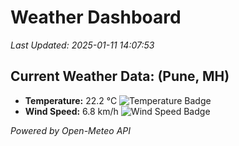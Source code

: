 
# Weather Dashboard

_Last Updated: 2025-01-11 14:07:53_

## Current Weather Data: (Pune, MH)
- **Temperature:** 22.2 °C ![Temperature Badge](https://img.shields.io/badge/Temperature-Medium%20Temp-green)
- **Wind Speed:** 6.8 km/h ![Wind Speed Badge](https://img.shields.io/badge/Wind%20Speed-Low%20Wind-blue)

*Powered by Open-Meteo API*
